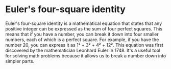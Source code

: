 # Euler's four-square identity

Euler's four-square identity is a mathematical equation that states that any positive integer can be expressed as the sum of four perfect squares. This means that if you have a number, you can break it down into four smaller numbers, each of which is a perfect square. For example, if you have the number 20, you can express it as 1² + 3² + 4² + 12². This equation was first discovered by the mathematician Leonhard Euler in 1748. It's a useful tool for solving math problems because it allows us to break a number down into simpler parts.
